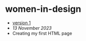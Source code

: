 # women-in-design
- [version 1](https://EthanH2002.github.io/women-in-design/index-twp.html)
- *13 November 2023*
- Creating my first HTML page
